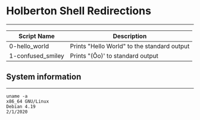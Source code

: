 # Holberton Shell Redirections
---
| Script Name | Description |
| --- | --- |
| 0-hello_world | Prints "Hello World" to the standard output |
| 1-confused_smiley | Prints "(Ôo)' to standard output  |

## System information
---
```
uname -a 
x86_64 GNU/Linux 
Debian 4.19
2/1/2020
```
